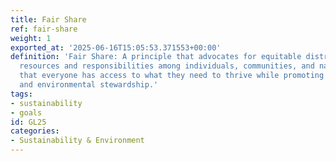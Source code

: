 ```yaml
---
title: Fair Share
ref: fair-share
weight: 1
exported_at: '2025-06-16T15:05:53.371553+00:00'
definition: 'Fair Share: A principle that advocates for equitable distribution of
  resources and responsibilities among individuals, communities, and nations, ensuring
  that everyone has access to what they need to thrive while promoting sustainability
  and environmental stewardship.'
tags:
- sustainability
- goals
id: GL25
categories:
- Sustainability & Environment
---
```


